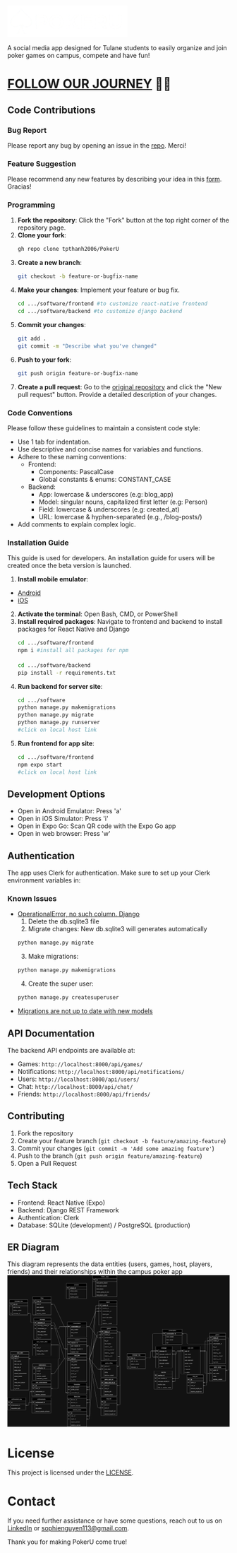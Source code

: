 ![](design_files/logo_large.png)

A social media app designed for Tulane students to easily organize and join poker games on campus, compete and have fun!

# [FOLLOW OUR JOURNEY](https://www.pokeru.app/) 🧑‍💻

## Code Contributions
### Bug Report
Please report any bug by opening an issue in the [repo](https://github.com/tpthanh2006/PokerUNew/issues/new?assignees=&labels=bug&projects=&template=bug-report.yml). Merci!

### Feature Suggestion
Please recommend any new features by describing your idea in this [form](https://github.com/tpthanh2006/PokerUNew/issues/new?assignees=&labels=enhancement&projects=&template=new-feature.yml). Gracias!

### Programming
1. **Fork the repository**: Click the "Fork" button at the top right corner of the repository page.
2. **Clone your fork**:
    ```sh
    gh repo clone tpthanh2006/PokerU
    ```
4. **Create a new branch**: 
    ```sh
    git checkout -b feature-or-bugfix-name
    ```
5. **Make your changes**: Implement your feature or bug fix.
    ```sh
    cd .../software/frontend #to customize react-native frontend
    cd .../software/backend #to customize django backend
    ```
6. **Commit your changes**: 
    ```sh
    git add .
    git commit -m "Describe what you've changed"
    ```
7. **Push to your fork**: 
    ```sh
    git push origin feature-or-bugfix-name
    ```
8. **Create a pull request**: Go to the [original repository](https://github.com/tpthanh2006/PokerUNew/pulls) and click the "New pull request" button. Provide a detailed description of your changes.

### Code Conventions
Please follow these guidelines to maintain a consistent code style:

- Use 1 tab for indentation.
- Use descriptive and concise names for variables and functions.
- Adhere to these naming conventions:
  - Frontend:
    - Components: PascalCase
    - Global constants & enums: CONSTANT_CASE
  - Backend:
    - App: lowercase & underscores (e.g: blog_app)
    - Model: singular nouns, capitalized first letter (e.g: Person)
    - Field: lowercase & underscores (e.g: created_at)
    - URL: lowercase & hyphen-separated (e.g., /blog-posts/)
- Add comments to explain complex logic.

### Installation Guide
This guide is used for developers. An installation guide for users will be created once the beta version is launched.
1. **Install mobile emulator**:
- [Android](https://www.youtube.com/watch?v=jnBQcva98Y4)
- [iOS](https://www.youtube.com/watch?v=DloY4tyzKDA)
2. **Activate the terminal**: Open Bash, CMD, or PowerShell
3. **Install required packages**: Navigate to frontend and backend to install packages for React Native and Django
    ```sh
    cd .../software/frontend
    npm i #install all packages for npm
    
    cd .../software/backend
    pip install -r requirements.txt
    ```
4. **Run backend for server site**: 
    ```sh
    cd .../software
    python manage.py makemigrations
    python manage.py migrate
    python manage.py runserver
    #click on local host link
    ```
5. **Run frontend for app site**: 
    ```sh
    cd .../software/frontend
    npm expo start
    #click on local host link
    ```

## Development Options
- Open in Android Emulator: Press 'a'
- Open in iOS Simulator: Press 'i'
- Open in Expo Go: Scan QR code with the Expo Go app
- Open in web browser: Press 'w'

## Authentication
The app uses Clerk for authentication. Make sure to set up your Clerk environment variables in:

### Known Issues
- [OperationalError, no such column. Django](https://stackoverflow.com/questions/26312219/operationalerror-no-such-column-django)
    1. Delete the db.sqlite3 file
    2. Migrate changes: New db.sqlite3 will generates automatically
    ```sh
    python manage.py migrate
    ```
    3. Make migrations:
    ```sh
    python manage.py makemigrations
    ```
    4. Create the super user:
    ```sh
    python manage.py createsuperuser
    ```
- [Migrations are not up to date with new models](https://forum.djangoproject.com/t/deleting-a-model-cause-error-for-old-migrations-that-had-referenced-it/25743)

## API Documentation
The backend API endpoints are available at:
- Games: `http://localhost:8000/api/games/`
- Notifications: `http://localhost:8000/api/notifications/`
- Users: `http://localhost:8000/api/users/`
- Chat: `http://localhost:8000/api/chat/`
- Friends: `http://localhost:8000/api/friends/`

## Contributing
1. Fork the repository
2. Create your feature branch (`git checkout -b feature/amazing-feature`)
3. Commit your changes (`git commit -m 'Add some amazing feature'`)
4. Push to the branch (`git push origin feature/amazing-feature`)
5. Open a Pull Request

## Tech Stack
- Frontend: React Native (Expo)
- Backend: Django REST Framework
- Authentication: Clerk
- Database: SQLite (development) / PostgreSQL (production)

## ER Diagram
This diagram represents the data entities (users, games, host, players, friends) and their relationships within the campus poker app
![](design_files/erd.png)

# License

This project is licensed under the [LICENSE](https://github.com/tpthanh2006/PokerU/blob/main/LICENSE).

# Contact
If you need further assistance or have some questions, reach out to us on [LinkedIn](https://www.linkedin.com/company/poker-u/) or [sophienguyen113@gmail.com](mailto:sophienguyen113@gmail.com).

Thank you for making PokerU come true!
